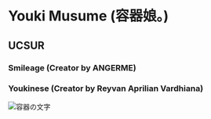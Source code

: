 # Youki Musume (容器娘。)
## UCSUR
### Smileage (Creator by ANGERME)
### Youkinese (Creator by Reyvan Aprilian Vardhiana)
![容器の文字](https://github.com/user-attachments/assets/0ef3d914-0078-4960-8178-82f8e21bca74)

